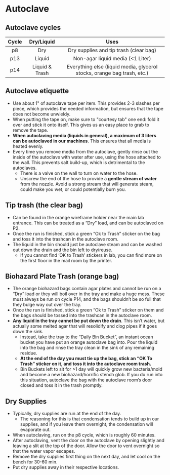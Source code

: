 # Autoclave

## Autoclave cycles

| Cycle | Dry/Liquid | Uses |
|:---:|:---:|:---:|
| p8 | Dry | Dry supplies and tip trash (clear bag) |
| p13  | Liquid | Non-agar liquid media (<1 Liter) |
| p14  | Liquid & Trash | Everything else (liquid media, glycerol stocks, orange bag trash, etc.) |

## Autoclave etiquette

- Use about 1" of autoclave tape per item. This provides 2-3 slashes per piece, which provides the needed information, but ensures that the tape does not become unwieldy.
- When putting the tape on, make sure to "courtesy tab" one end: fold it over and stick it onto itself. This gives us an easy place to grab to remove the tape.
- **When autoclaving media (liquids in general), a maximum of 3 liters can be autoclaved in our machines**. This ensures that all media is heated evenly.
- Every time you remove media from the autoclave, gently rinse out the inside of the autoclave with water after use, using the hose attached to the wall. This prevents salt build-up, which is detrimental to the autoclaves.
  - There is a valve on the wall to turn on water to the hose.
  - Unscrew the end of the hose to provide a **gentle stream of water** from the nozzle. Avoid a strong stream that will generate steam, could make you wet, or could potentially burn you.

## Tip trash (the clear bag)
- Can be found in the orange wireframe holder near the main lab entrance. This can be treated as a “Dry” load, and can be autoclaved on P2.
- Once the run is finished, stick a green “Ok to Trash” sticker on the bag and toss it into the trashcan in the autoclave room.
- The liquid in the bin should just be autoclave steam and can be washed out down the drain and the bin left to dry/reuse.
  - If you cannot find ‘OK to Trash’ stickers in lab, you can find more on the first floor in the mail room by the printer.

## Biohazard Plate Trash (orange bag)
- The orange biohazard bags contain agar plates and cannot be run on a “Dry” load or they will boil over in the tray and make a huge mess. These must always be run on cycle P14, and the bags shouldn’t be so full that they bulge way out over the tray.
- Once the run is finished, stick a green “Ok to Trash” sticker on them and the bags should be tossed into the trashcan in the autoclave room.
- **Any liquid in the tray cannot be put down the drain**. This isn’t water, but actually some melted agar that will resolidify and clog pipes if it goes down the sink.
  - Instead, take the tray to the “Daily Bin Bucket”, an instant ocean bucket you have put an orange autoclave bag into. Pour the liquid into the bag and rinse the tray clean in the sink of any remaining residue.
  - **At the end of the day you must tie up the bag, stick an “OK To Trash” sticker on it, and toss it into the autoclave room trash.**
  - Bin Buckets left to sit for >1 day will quickly grow new bacteria/mold and become a new biohazard/horrific stench glob. If you do run into this situation, autoclave the bag with the autoclave room’s door closed and toss it in the trash promptly.

## Dry Supplies
- Typically, dry supplies are run at the end of the day.
  - The reasoning for this is that condensation tends to build up in our supplies, and if you leave them overnight, the condensation will evaporate out.
- When autoclaving, run on the p8 cycle, which is roughly 60 minutes.
- After autoclaving, vent the door on the autoclave by opening slightly and leaving a slit at the top of the door. Allow the door to vent overnight so that the water vapor escapes.
- Remove the dry supplies first thing on the next day, and let cool on the bench for 30-60 min.
- Put dry supplies away in their respective locations.
